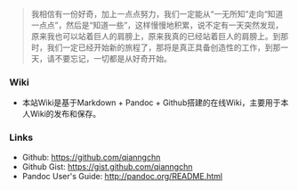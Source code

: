 <!---title:Home-->
<!---tags:home-->

> 我相信有一份好奇，加上一点点努力，我们一定能从“一无所知”走向“知道一点点”，然后是“知道一些”，这样慢慢地积累，说不定有一天突然发现，原来我也可以站着巨人的肩膀上，原来我真的已经站着巨人的肩膀上。到那时，我们一定已经开始新的旅程了，那将是真正具备创造性的工作，到那一天，请不要忘记，一切都是从好奇开始。

### Wiki
* 本站Wiki是基于Markdown + Pandoc + Github搭建的在线Wiki，主要用于本人Wiki的发布和保存。

### Links
* Github: <https://github.com/qianngchn>
* Github Gist: <https://gist.github.com/qianngchn>
* Pandoc User's Guide: <http://pandoc.org/README.html>
